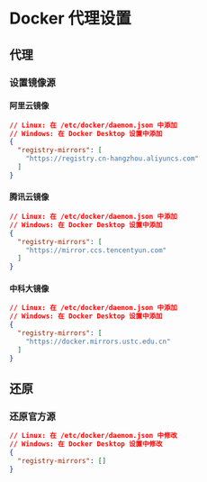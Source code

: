 # Docker 代理设置

## 代理

### 设置镜像源

#### 阿里云镜像
```json
// Linux: 在 /etc/docker/daemon.json 中添加
// Windows: 在 Docker Desktop 设置中添加
{
  "registry-mirrors": [
    "https://registry.cn-hangzhou.aliyuncs.com"
  ]
}
```

#### 腾讯云镜像
```json
// Linux: 在 /etc/docker/daemon.json 中添加
// Windows: 在 Docker Desktop 设置中添加
{
  "registry-mirrors": [
    "https://mirror.ccs.tencentyun.com"
  ]
}
```

#### 中科大镜像
```json
// Linux: 在 /etc/docker/daemon.json 中添加
// Windows: 在 Docker Desktop 设置中添加
{
  "registry-mirrors": [
    "https://docker.mirrors.ustc.edu.cn"
  ]
}
```

## 还原

### 还原官方源
```json
// Linux: 在 /etc/docker/daemon.json 中修改
// Windows: 在 Docker Desktop 设置中修改
{
  "registry-mirrors": []
}
``` 